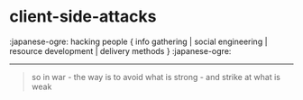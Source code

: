 # client-side-attacks
:japanese-ogre: hacking people { info gathering | social engineering | resource development | delivery methods } :japanese-ogre:

---

>so in war - the way is to avoid what is strong - and strike at what is weak
